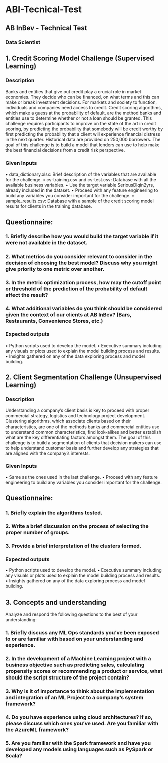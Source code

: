 # ABI-Tecnical-Test
## AB InBev  - Technical Test 
### Data Scientist 
## 1. Credit Scoring Model Challenge (Supervised Learning) 
### Description 
Banks and entities that give out credit play a crucial role in market economies. They decide who can be financed, on what terms and this can make or break investment decisions. For markets and society to function, individuals and companies need access to credit. Credit scoring algorithms, which make a guess at the probability of default, are the method banks and entities use to determine whether or not a loan should be granted. This challenge requires participants to improve on the state of the art in credit scoring, by predicting the probability that somebody will be credit worthy by first predicting the probability that a client will experience financial distress in the next quarter. Historical data are provided on 250,000 borrowers. The goal of this challenge is to build a model that lenders can use to help make the best financial decisions from a credit risk perspective. 

### Given Inputs 
• data_dictionary.xlsx: Brief description of the variables that are available for the challenge. 
• cs-training.csv and cs-test.csv: Database with all the available business variables. 
• Use the target variable SeriousDlqin2yrs, already included in the dataset. 
• Proceed with any feature engineering to build any variables you consider important for the challenge. 
• sample_results.csv: Database with a sample of the credit scoring model results for clients in the training database. 

## Questionnaire: 
### 1. Briefly describe how you would build the target variable if it were not available in the dataset. 
### 2. What metrics do you consider relevant to consider in the decision of choosing the best model? Discuss why you might give priority to one metric over another. 
### 3. In the metric optimization process, how may the cutoff point or threshold of the prediction of the probability of default affect the result? 
### 4. What additional variables do you think should be considered given the context of our clients at AB InBev? (Bars, Restaurants, Convenience Stores, etc.) 

### Expected outputs 
• Python scripts used to develop the model. 
• Executive summary including any visuals or plots used to explain the model building process and results. 
• Insights gathered on any of the data exploring process and model building. 

## 2. Client Segmentation Challenge (Unsupervised Learning) 
### Description 
Understanding a company’s client basis is key to proceed with proper commercial strategy, logistics and technology project development. Clustering algorithms, which associate clients based on their characteristics, are one of the methods banks and commercial entities use to understand common characteristics, find look-alikes and better establish what are the key differentiating factors amongst them. The goal of this challenge is to build a segmentation of clients that decision makers can use to help understand customer basis and further develop any strategies that are aligned with the company’s interests. 

### Given Inputs 
• Same as the ones used in the last challenge. 
• Proceed with any feature engineering to build any variables you consider important for the challenge. 

## Questionnaire: 
### 1. Briefly explain the algorithms tested. 
### 2. Write a brief discussion on the process of selecting the proper number of groups. 
### 3. Provide a brief interpretation of the clusters formed. 

### Expected outputs 
• Python scripts used to develop the model. 
• Executive summary including any visuals or plots used to explain the model building process and results. 
• Insights gathered on any of the data exploring process and model building. 

## 3. Concepts and understanding 
Analyze and respond the following questions to the best of your understanding: 
### 1. Briefly discuss any ML Ops standards you’ve been exposed to or are familiar with based on your understanding and experience. 
### 2. In the development of a Machine Learning project with a business objective such as predicting sales, calculating propensity scores or recommending a product or service, what should the script structure of the project contain? 
### 3. Why is it of importance to think about the implementation and integration of an ML Project to a company’s system framework? 
### 4. Do you have experience using cloud architectures? If so, please discuss which ones you’ve used. Are you familiar with the AzureML framework? 
### 5. Are you familiar with the Spark framework and have you developed any models using languages such as PySpark or Scala? 
